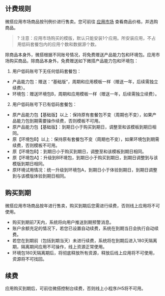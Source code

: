 ## 计费规则
微搭应用市场商品按刊例价进行售卖。您可前往 [应用市场](https://weda.cloud.tencent.com) 查看商品价格，并选购商品。

>? 注意：应用市场购买的模版，默认只能安装1个应用。所安装应用，不占用低码套餐包内的应用个数和数据源个数。

除商品本身外，微搭根据不同账号情况，将免费赠送产品能力包和环境包。应用市场购买商品，除商品本身外，免费赠送如下微搭产品能力包和环境包：
1. 用户低码账号下无任何低码套餐包：
 - 产品能力包：赠送：“基础版”，周期和应用模板一样（赠送一年，后续需独立续费）。
 - 环境包：赠送环境包B，周期和应用模板一样（赠送一年，后续需独立续费）。
2. 用户低码账号下已有低码套餐包：
 - 原产品能力包【基础版】以上：保持原有套餐包不变（周期也不变），如果产品能力包到期需要操作续费，否则模板不可用。
 - 原产品能力包【基础版】：到期日小于购买到期日，调整至和该模板到期日相同。
 - 原【环境包B】以上：保持原有套餐包不变（周期也不变），如果环境包到期需续费，否则模板不可用。
 - 原【环境包B】：到期日小于购买到期日，调整至和该模板到期日相同。
 - 原【环境包A】：升级到B环境包，到期日小于购买到期日，到期日调整到与该模版到期日相同。
 - 原环境试用情况：统一升级到环境包A，到期日小于体验到期日，到期日调整到与该模版体验到期日相同。

## 购买到期
微搭应用市场商品按年进行售卖，购买到期后您需进行续费，否则线上应用将不可使用。

- 购买到期前7天内，系统将向用户推送到期预警消息。
- 账户余额充足的情况下，若您已设置自动续费，系统在到期当日会执行自动续费。
- 若您在到期前（包括到期当天）未进行续费，系统将在到期后进入180天隔离期，隔离期间应用不可操作，线上资源正常使用。
- 环境包180天隔离期后，将彻底释放所有资源，释放后线上应用将不可使用，资源将不可找回。

## 续费
应用购买到期后，可前往微搭控制台续费，否则线上小程序/H5将不可用。


